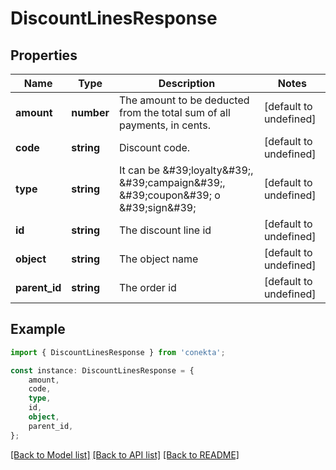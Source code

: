 # DiscountLinesResponse


## Properties

Name | Type | Description | Notes
------------ | ------------- | ------------- | -------------
**amount** | **number** | The amount to be deducted from the total sum of all payments, in cents. | [default to undefined]
**code** | **string** | Discount code. | [default to undefined]
**type** | **string** | It can be \&#39;loyalty\&#39;, \&#39;campaign\&#39;, \&#39;coupon\&#39; o \&#39;sign\&#39; | [default to undefined]
**id** | **string** | The discount line id | [default to undefined]
**object** | **string** | The object name | [default to undefined]
**parent_id** | **string** | The order id | [default to undefined]

## Example

```typescript
import { DiscountLinesResponse } from 'conekta';

const instance: DiscountLinesResponse = {
    amount,
    code,
    type,
    id,
    object,
    parent_id,
};
```

[[Back to Model list]](../README.md#documentation-for-models) [[Back to API list]](../README.md#documentation-for-api-endpoints) [[Back to README]](../README.md)
